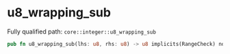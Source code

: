# u8_wrapping_sub

Fully qualified path: `core::integer::u8_wrapping_sub`

```rust
pub fn u8_wrapping_sub(lhs: u8, rhs: u8) -> u8 implicits(RangeCheck) nopanic
```

